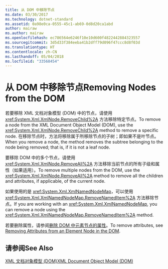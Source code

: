 ```yaml
---
title: 从 DOM 中移除节点
ms.date: 03/30/2017
ms.technology: dotnet-standard
ms.assetid: 0a98e0ca-0555-45c1-ab69-0d8d20ca1abd
author: mairaw
ms.author: mairaw
ms.openlocfilehash: ec786564e6246f10e10d600f4822442884323557
ms.sourcegitcommit: 3d5d33f384eeba41b2dff79d096f47ccc8d8f03d
ms.translationtype: HT
ms.contentlocale: zh-CN
ms.lasthandoff: 05/04/2018
ms.locfileid: "33568454"
---
```

# <a name="removing-nodes-from-the-dom"></a><span data-ttu-id="bfd7d-102">从 DOM 中移除节点</span><span class="sxs-lookup"><span data-stu-id="bfd7d-102">Removing Nodes from the DOM</span></span>
<span data-ttu-id="bfd7d-103">若要移除 XML 文档对象模型 (DOM) 中的节点，请使用 <xref:System.Xml.XmlNode.RemoveChild%2A> 方法移除特定节点。</span><span class="sxs-lookup"><span data-stu-id="bfd7d-103">To remove a node from the XML Document Object Model (DOM), use the <xref:System.Xml.XmlNode.RemoveChild%2A> method to remove a specific node.</span></span> <span data-ttu-id="bfd7d-104">在移除节点时，方法将移除属于所移除节点的子树；即如果不是叶节点。</span><span class="sxs-lookup"><span data-stu-id="bfd7d-104">When you remove a node, the method removes the subtree belonging to the node being removed; that is, if it is not a leaf node.</span></span>  
  
 <span data-ttu-id="bfd7d-105">要移除 DOM 中的多个节点，请使用 <xref:System.Xml.XmlNode.RemoveAll%2A> 方法移除当前节点的所有子级和属性（如果适用）。</span><span class="sxs-lookup"><span data-stu-id="bfd7d-105">To remove multiple nodes from the DOM, use the <xref:System.Xml.XmlNode.RemoveAll%2A> method to remove all the children and attributes, if applicable, of the current node.</span></span>  
  
 <span data-ttu-id="bfd7d-106">如果使用的是 <xref:System.Xml.XmlNamedNodeMap>，可以使用 <xref:System.Xml.XmlNamedNodeMap.RemoveNamedItem%2A> 方法移除节点。</span><span class="sxs-lookup"><span data-stu-id="bfd7d-106">If you are working with an <xref:System.Xml.XmlNamedNodeMap>, you can remove a node using the <xref:System.Xml.XmlNamedNodeMap.RemoveNamedItem%2A> method.</span></span>  
  
 <span data-ttu-id="bfd7d-107">若要删除属性，请参阅[删除 DOM 中元素节点的属性](../../../../docs/standard/data/xml/removing-attributes-from-an-element-node-in-the-dom.md)。</span><span class="sxs-lookup"><span data-stu-id="bfd7d-107">To remove attributes, see [Removing Attributes from an Element Node in the DOM](../../../../docs/standard/data/xml/removing-attributes-from-an-element-node-in-the-dom.md).</span></span>  
  
## <a name="see-also"></a><span data-ttu-id="bfd7d-108">请参阅</span><span class="sxs-lookup"><span data-stu-id="bfd7d-108">See Also</span></span>  
 [<span data-ttu-id="bfd7d-109">XML 文档对象模型 (DOM)</span><span class="sxs-lookup"><span data-stu-id="bfd7d-109">XML Document Object Model (DOM)</span></span>](../../../../docs/standard/data/xml/xml-document-object-model-dom.md)
